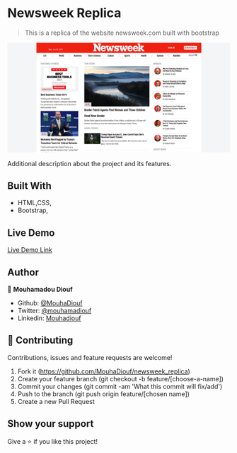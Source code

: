 # Newsweek Replica

>This is a replica of the website newsweek.com built with bootstrap

![screenshot](./images/screenshot.png)

Additional description about the project and its features.

## Built With

- HTML,CSS,
- Bootstrap,

## Live Demo

[Live Demo Link](https://raw.githack.com/MouhaDiouf/newsweek_replica/development/index.html)


## Author


👤 **Mouhamadou Diouf**

- Github: [@MouhaDiouf](https://github.com/MouhaDiouf)
- Twitter: [@mouhamadiouf](https://twitter.com/mouhamadiouf)
- Linkedin: [Mouhadiouf](https://linkedin.com/mouhadiouf)


## 🤝 Contributing

Contributions, issues and feature requests are welcome!

1. Fork it (https://github.com/MouhaDiouf/newsweek_replica)
2. Create your feature branch (git checkout -b feature/[choose-a-name])
3. Commit your changes (git commit -am 'What this commit will fix/add')
4. Push to the branch (git push origin feature/[chosen name])
5. Create a new Pull Request

## Show your support

Give a ⭐️ if you like this project!
